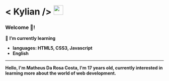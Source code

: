 # < Kylian />  <img src="https://cultofthepartyparrot.com/parrots/hd/brazilianfanparrot.gif" width="30" height="30"/> 
### Welcome 👋!

🌱 <strong>I’m currently learning<strong>
<ul>
  <li>languages: HTML5, CSS3, Javascript </li>
  <li>English</li>
</ul>
<hr>
Hello, I'm Matheus Da Rosa Costa, I'm 17 years old, currently interested in learning more about the world of web development.

<!--
**Matheus-Drc/Matheus-Drc** is a ✨ _special_ ✨ repository because its `README.md` (this file) appears on your GitHub profile.

Here are some ideas to get you started:

- 🔭 I’m currently working on ...
- 🌱 I’m currently learning ...
- 👯 I’m looking to collaborate on ...
- 🤔 I’m looking for help with ...
- 💬 Ask me about ...
- 📫 How to reach me: ...
- 😄 Pronouns: ...
- ⚡ Fun fact: ...
-->
